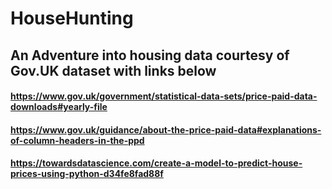 # HouseHunting
## An Adventure into housing data courtesy of Gov.UK dataset with links below


#### https://www.gov.uk/government/statistical-data-sets/price-paid-data-downloads#yearly-file
#### https://www.gov.uk/guidance/about-the-price-paid-data#explanations-of-column-headers-in-the-ppd

#### https://towardsdatascience.com/create-a-model-to-predict-house-prices-using-python-d34fe8fad88f
